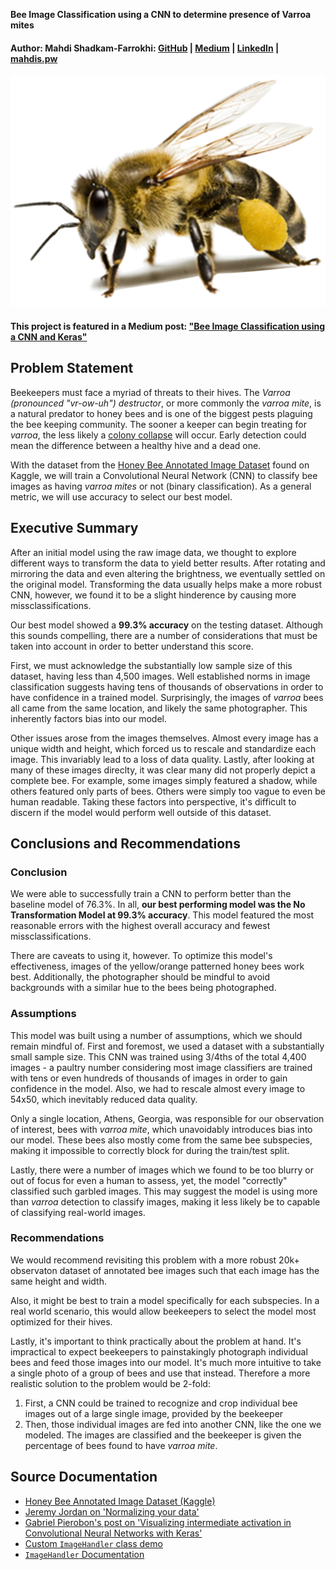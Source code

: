 **Bee Image Classification using a CNN to determine presence of Varroa mites**

#### Author: Mahdi Shadkam-Farrokhi: [GitHub](https://github.com/Shaddyjr) | [Medium](https://medium.com/@mahdis.pw) | [LinkedIn](https://www.linkedin.com/in/mahdi-shadkam-farrokhi-m-s-8a410958/) | [mahdis.pw](http://mahdis.pw)

![](./images/bee.png)

#### This project is featured in a Medium post: ["Bee Image Classification using a CNN and Keras"](https://medium.com/@mahdis.pw/bee-image-classification-using-a-cnn-and-keras-5fd5ed90a37b)

## Problem Statement
Beekeepers must face a myriad of threats to their hives. The _Varroa (pronounced "vr-ow-uh") destructor_, or more commonly the _varroa mite_, is a natural predator to honey bees and is one of the biggest pests plaguing the bee keeping community. The sooner a keeper can begin treating for _varroa_, the less likely a [colony collapse](https://ipm.missouri.edu/MPG/2013/7/Colony-Collapse-Disorder-the-Varroa-Mite-and-Resources-for-Beekeepers/) will occur. Early detection could mean the difference between a healthy hive and a dead one. 

With the dataset from the [Honey Bee Annotated Image Dataset](https://www.kaggle.com/jenny18/honey-bee-annotated-images) found on Kaggle, we will train a Convolutional Neural Network (CNN) to classify bee images as having _varroa mites_ or not (binary classification). As a general metric, we will use accuracy to select our best model.

## Executive Summary
After an initial model using the raw image data, we thought to explore different ways to transform the data to yield better results. After rotating and mirroring the data and even altering the brightness, we eventually settled on the original model. Transforming the data usually helps make a more robust CNN, however, we found it to be a slight hinderence by causing more missclassifications.

Our best model showed a __99.3% accuracy__ on the testing dataset. Although this sounds compelling, there are a number of considerations that must be taken into account in order to better understand this score.

First, we must acknowledge the substantially low sample size of this dataset, having less than 4,500 images. Well established norms in image classification suggests having tens of thousands of observations in order to have confidence in a trained model. Surprisingly, the images of _varroa_ bees all came from the same location, and likely the same photographer. This inherently factors bias into our model. 

Other issues arose from the images themselves. Almost every image has a unique width and height, which forced us to rescale and standardize each image. This invariably lead to a loss of data quality. Lastly, after looking at many of these images direclty, it was clear many did not properly depict a complete bee. For example, some images simply featured a shadow, while others featured only parts of bees. Others were simply too vague to even be human readable. Taking these factors into perspective, it's difficult to discern if the model would perform well outside of this dataset.

## Conclusions and Recommendations

### Conclusion
We were able to successfully train a CNN to perform better than the baseline model of 76.3%. In all, __our best performing model was the No Transformation Model at 99.3% accuracy__. This model featured the most reasonable errors with the highest overall accuracy and fewest missclassifications.

There are caveats to using it, however. To optimize this model's effectiveness, images of the yellow/orange patterned honey bees work best. Additionally, the photographer should be mindful to avoid backgrounds with a similar hue to the bees being photographed.

### Assumptions
This model was built using a number of assumptions, which we should remain mindful of. First and foremost, we used a dataset with a substantially small sample size. This CNN was trained using 3/4ths of the total 4,400 images - a paultry number considering most image classifiers are trained with tens or even hundreds of thousands of images in order to gain confidence in the model. Also, we had to rescale almost every image to 54x50, which inevitably reduced data quality.

Only a single location, Athens, Georgia, was responsible for our observation of interest, bees with _varroa mite_, which unavoidably introduces bias into our model. These bees also mostly come from the same bee subspecies, making it impossible to correctly block for during the train/test split.

Lastly, there were a number of images which we found to be too blurry or out of focus for even a human to assess, yet, the model "correctly" classified such garbled images. This may suggest the model is using more than _varroa_ detection to classify images, making it less likely be to capable of classifying real-world images.

### Recommendations
We would recommend revisiting this problem with a more robust 20k+ observaton dataset of annotated bee images such that each image has the same height and width. 

Also, it might be best to train a model specifically for each subspecies. In a real world scenario, this would allow beekeepers to select the model most optimized for their hives.

Lastly, it's important to think practically about the problem at hand. It's impractical to expect beekeepers to painstakingly photograph individual bees and feed those images into our model. It's much more intuitive to take a single photo of a group of bees and use that instead. Therefore a more realistic solution to the problem would be 2-fold:
1. First, a CNN could be trained to recognize and crop individual bee images out of a large single image, provided by the beekeeper
2. Then, those individual images are fed into another CNN, like the one we modeled. The images are classified and the beekeeper is given the percentage of bees found to have _varroa mite_.

## Source Documentation
- [Honey Bee Annotated Image Dataset (Kaggle)](https://www.kaggle.com/jenny18/honey-bee-annotated-images)
- [Jeremy Jordan on 'Normalizing your data'](https://www.jeremyjordan.me/batch-normalization/)
- [Gabriel Pierobon's post on 'Visualizing intermediate activation in Convolutional Neural Networks with Keras'](https://towardsdatascience.com/visualizing-intermediate-activation-in-convolutional-neural-networks-with-keras-260b36d60d0)
- [Custom `ImageHandler` class demo](./image_handler/ImageHandler.py)
- [`ImageHandler` Documentation](./ImageHandler_doc.ipynb)
